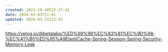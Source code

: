 ```yaml
---
created: 2023-10-30T23:27:42
date: 2024-03-03T11:41
updated: 2024-03-31T22:43
---
```

https://velog.io/@betalabs/%ED%99%98%EC%83%81%EC%9D%98-%EC%A1%B0%ED%95%A9ElastiCache-Spring-Session-Spring-Security-Memory-Leak